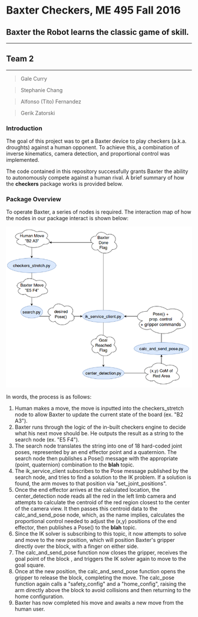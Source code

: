 # Baxter Checkers, ME 495 Fall 2016
## Baxter the Robot learns the classic game of skill.
-------------------------------------------
## Team 2
-------------------------------------------
>Gale Curry

>Stephanie Chang

>Alfonso (Tito) Fernandez

>Gerik Zatorski

### Introduction

The goal of this project was to get a Baxter device to play checkers (a.k.a. droughts) against a human opponent. To achieve this, a combination of inverse kinematics, camera detection, and proportional control was implemented.

The code contained in this repository successfully grants Baxter the ability to autonomously compete against a human rival. A brief summary of how the <b>checkers</b> package works is provided below.

### Package Overview

To operate Baxter, a series of nodes is required. The interaction map of how the nodes in our package interact is shown below:

![Interaction Map](https://github.com/enginerd887/Baxter-Checkers-ME495_2016/blob/master/checkers/screenshots/FinalProjectFlow.png)

In words, the process is as follows:

  1. Human makes a move, the move is inputted into the checkers_stretch node to allow Baxter to update the current state of the board (ex. "B2 A3").
  2. Baxter runs through the logic of the in-built checkers engine to decide what his next move should be. He outputs the result as a string to the search node (ex. "E5 F4").
  3. The search node translates the string into one of 18 hard-coded joint poses, represented by an end effector point and a quaternion. The search node then publishes a Pose() message with the appropriate (point, quaternion) combination to the **blah** topic.
  4. The ik_service_client subscribes to the Pose message published by the search node, and tries to find a solution to the IK problem. If a solution is found, the arm moves to that position via "set_joint_positions".
  5. Once the end effector arrives at the calculated location, the center_detection node reads all the red in the left limb camera and attempts to calculate the centroid of the red region closest to the center of the camera view. It then passes this centroid data to the calc_and_send_pose node, which, as the name implies, calculates the proportional control needed to adjust the (x,y) positions of the end effector, then publishes a Pose() to the **blah** topic.
  6. Since the IK solver is subscribing to this topic, it now attempts to solve and move to the new position, which will position Baxter's gripper directly over the block, with a finger on either side.
  7. The calc_and_send_pose function now closes the gripper, receives the goal point of the block , and triggers the IK solver again to move to the goal square.
  8. Once at the new position, the calc_and_send_pose function opens the gripper to release the block, completing the move. The calc_pose function again calls a "safety_config" and a "home_config", raising the arm directly above the block to avoid collisions and then returning to the home configuration.
  9. Baxter has now completed his move and awaits a new move from the human user.


